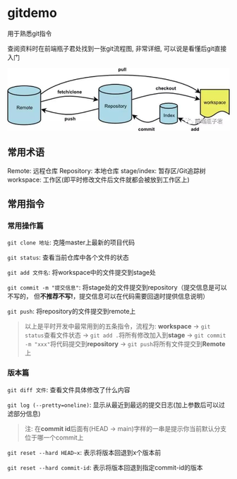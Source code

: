 # gitdemo

用于熟悉git指令

查阅资料时在前端瓶子君处找到一张git流程图, 非常详细, 可以说是看懂后git直接入门

![](./assets/git-process.jpg)

## 常用术语

Remote: 远程仓库
Repository: 本地仓库
stage/index: 暂存区/Git追踪树
workspace: 工作区(即平时修改文件后文件就都会被放到工作区上)

## 常用指令

### 常用操作篇

```git clone 地址```: 克隆master上最新的项目代码

```git status```: 查看当前仓库中各个文件的状态

```git add 文件名```: 将workspace中的文件提交到stage处

```git commit -m "提交信息"```: 将stage处的文件提交到repository（提交信息是可以不写的， 但**不推荐不写!**，提交信息可以在代码需要回退时提供信息说明）

```git push```: 将repository的文件提交到remote上

> 以上是平时开发中最常用到的五条指令，流程为: **workspace** -> ```git status```查看文件状态 -> ```git add .```将所有修改加入到**stage** -> ```git commit -m "xxx"```将代码提交到**repository** -> ```git push```将所有文件提交到**Remote**上

### 版本篇

```git diff 文件```: 查看文件具体修改了什么内容

```git log (--pretty=oneline)```: 显示从最近到最远的提交日志(加上参数后可以过滤部分信息)

> 注: 在**commit id**后面有(HEAD -> main)字样的一串是提示你当前默认分支位于哪一个commit上

```git reset --hard HEAD~x```: 表示将版本回退到x个版本前

```git reset --hard commit-id```: 表示将版本回退到指定commit-id的版本